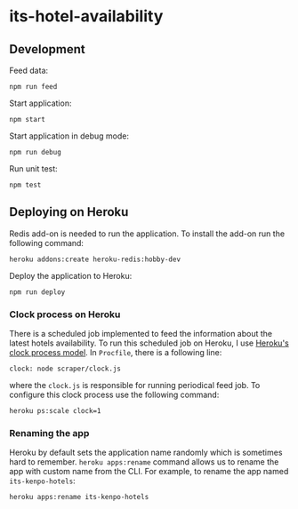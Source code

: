 # its-hotel-availability

## Development

Feed data:

```
npm run feed
```

Start application:

```
npm start
```

Start application in debug mode:

```
npm run debug
```

Run unit test:

```
npm test
```

## Deploying on Heroku

Redis add-on is needed to run the application. To install the add-on run the following command:

```
heroku addons:create heroku-redis:hobby-dev
```

Deploy the application to Heroku:

```
npm run deploy
```

### Clock process on Heroku

There is a scheduled job implemented to feed the information about the latest hotels availability. To run this scheduled job on Heroku, I use [Heroku's clock process model](https://devcenter.heroku.com/articles/scheduled-jobs-custom-clock-processes). In `Procfile`, there is a following line:

```
clock: node scraper/clock.js
```

where the `clock.js` is responsible for running periodical feed job. To configure this clock process use the following command:

```
heroku ps:scale clock=1
```

### Renaming the app

Heroku by default sets the application name randomly which is sometimes hard to remember. `heroku apps:rename` command allows us to rename the app with custom name from the CLI. For example, to rename the app named `its-kenpo-hotels`:

```
heroku apps:rename its-kenpo-hotels
```